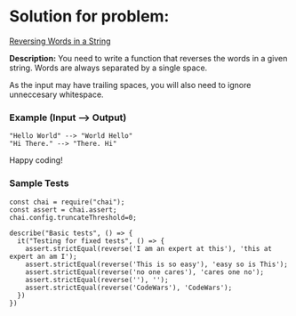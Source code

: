 # Solution for problem:

[Reversing Words in a String](https://www.codewars.com/kata/57a55c8b72292d057b000594)

**Description:**
You need to write a function that reverses the words in a given string. Words are always separated by a single space.

As the input may have trailing spaces, you will also need to ignore unneccesary whitespace.

### Example (Input --> Output)

```plaintext
"Hello World" --> "World Hello"
"Hi There." --> "There. Hi"
```

Happy coding!

### Sample Tests

```plaintext
const chai = require("chai");
const assert = chai.assert;
chai.config.truncateThreshold=0;

describe("Basic tests", () => {
  it("Testing for fixed tests", () => {
    assert.strictEqual(reverse('I am an expert at this'), 'this at expert an am I');
    assert.strictEqual(reverse('This is so easy'), 'easy so is This');
    assert.strictEqual(reverse('no one cares'), 'cares one no');
    assert.strictEqual(reverse(''), '');
    assert.strictEqual(reverse('CodeWars'), 'CodeWars');
  })
})
```
